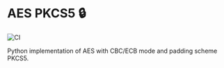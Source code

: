 # AES PKCS5 🔒

![CI](https://github.com/Laerte/aes_pkcs5/actions/workflows/ci.yml/badge.svg)

Python implementation of AES with CBC/ECB mode and padding scheme PKCS5.
